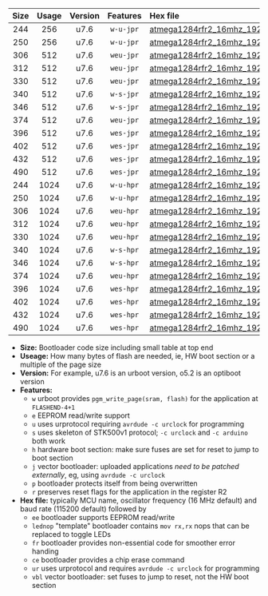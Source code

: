 |Size|Usage|Version|Features|Hex file|
|:-:|:-:|:-:|:-:|:--|
|244|256|u7.6|`w-u-jpr`|[atmega1284rfr2_16mhz_19200bps_ur_vbl.hex](https://raw.githubusercontent.com/stefanrueger/urboot/main//atmega1284rfr2_16mhz_19200bps_ur_vbl.hex)|
|250|256|u7.6|`w-u-jpr`|[atmega1284rfr2_16mhz_19200bps_lednop_ur_vbl.hex](https://raw.githubusercontent.com/stefanrueger/urboot/main//atmega1284rfr2_16mhz_19200bps_lednop_ur_vbl.hex)|
|306|512|u7.6|`weu-jpr`|[atmega1284rfr2_16mhz_19200bps_ee_ur_vbl.hex](https://raw.githubusercontent.com/stefanrueger/urboot/main//atmega1284rfr2_16mhz_19200bps_ee_ur_vbl.hex)|
|312|512|u7.6|`weu-jpr`|[atmega1284rfr2_16mhz_19200bps_ee_lednop_ur_vbl.hex](https://raw.githubusercontent.com/stefanrueger/urboot/main//atmega1284rfr2_16mhz_19200bps_ee_lednop_ur_vbl.hex)|
|330|512|u7.6|`weu-jpr`|[atmega1284rfr2_16mhz_19200bps_ee_lednop_fr_ur_vbl.hex](https://raw.githubusercontent.com/stefanrueger/urboot/main//atmega1284rfr2_16mhz_19200bps_ee_lednop_fr_ur_vbl.hex)|
|340|512|u7.6|`w-s-jpr`|[atmega1284rfr2_16mhz_19200bps_vbl.hex](https://raw.githubusercontent.com/stefanrueger/urboot/main//atmega1284rfr2_16mhz_19200bps_vbl.hex)|
|346|512|u7.6|`w-s-jpr`|[atmega1284rfr2_16mhz_19200bps_lednop_vbl.hex](https://raw.githubusercontent.com/stefanrueger/urboot/main//atmega1284rfr2_16mhz_19200bps_lednop_vbl.hex)|
|374|512|u7.6|`weu-jpr`|[atmega1284rfr2_16mhz_19200bps_ee_lednop_fr_ce_ur_vbl.hex](https://raw.githubusercontent.com/stefanrueger/urboot/main//atmega1284rfr2_16mhz_19200bps_ee_lednop_fr_ce_ur_vbl.hex)|
|396|512|u7.6|`wes-jpr`|[atmega1284rfr2_16mhz_19200bps_ee_vbl.hex](https://raw.githubusercontent.com/stefanrueger/urboot/main//atmega1284rfr2_16mhz_19200bps_ee_vbl.hex)|
|402|512|u7.6|`wes-jpr`|[atmega1284rfr2_16mhz_19200bps_ee_lednop_vbl.hex](https://raw.githubusercontent.com/stefanrueger/urboot/main//atmega1284rfr2_16mhz_19200bps_ee_lednop_vbl.hex)|
|432|512|u7.6|`wes-jpr`|[atmega1284rfr2_16mhz_19200bps_ee_lednop_fr_vbl.hex](https://raw.githubusercontent.com/stefanrueger/urboot/main//atmega1284rfr2_16mhz_19200bps_ee_lednop_fr_vbl.hex)|
|490|512|u7.6|`wes-jpr`|[atmega1284rfr2_16mhz_19200bps_ee_lednop_fr_ce_vbl.hex](https://raw.githubusercontent.com/stefanrueger/urboot/main//atmega1284rfr2_16mhz_19200bps_ee_lednop_fr_ce_vbl.hex)|
|244|1024|u7.6|`w-u-hpr`|[atmega1284rfr2_16mhz_19200bps_ur.hex](https://raw.githubusercontent.com/stefanrueger/urboot/main//atmega1284rfr2_16mhz_19200bps_ur.hex)|
|250|1024|u7.6|`w-u-hpr`|[atmega1284rfr2_16mhz_19200bps_lednop_ur.hex](https://raw.githubusercontent.com/stefanrueger/urboot/main//atmega1284rfr2_16mhz_19200bps_lednop_ur.hex)|
|306|1024|u7.6|`weu-hpr`|[atmega1284rfr2_16mhz_19200bps_ee_ur.hex](https://raw.githubusercontent.com/stefanrueger/urboot/main//atmega1284rfr2_16mhz_19200bps_ee_ur.hex)|
|312|1024|u7.6|`weu-hpr`|[atmega1284rfr2_16mhz_19200bps_ee_lednop_ur.hex](https://raw.githubusercontent.com/stefanrueger/urboot/main//atmega1284rfr2_16mhz_19200bps_ee_lednop_ur.hex)|
|330|1024|u7.6|`weu-hpr`|[atmega1284rfr2_16mhz_19200bps_ee_lednop_fr_ur.hex](https://raw.githubusercontent.com/stefanrueger/urboot/main//atmega1284rfr2_16mhz_19200bps_ee_lednop_fr_ur.hex)|
|340|1024|u7.6|`w-s-hpr`|[atmega1284rfr2_16mhz_19200bps.hex](https://raw.githubusercontent.com/stefanrueger/urboot/main//atmega1284rfr2_16mhz_19200bps.hex)|
|346|1024|u7.6|`w-s-hpr`|[atmega1284rfr2_16mhz_19200bps_lednop.hex](https://raw.githubusercontent.com/stefanrueger/urboot/main//atmega1284rfr2_16mhz_19200bps_lednop.hex)|
|374|1024|u7.6|`weu-hpr`|[atmega1284rfr2_16mhz_19200bps_ee_lednop_fr_ce_ur.hex](https://raw.githubusercontent.com/stefanrueger/urboot/main//atmega1284rfr2_16mhz_19200bps_ee_lednop_fr_ce_ur.hex)|
|396|1024|u7.6|`wes-hpr`|[atmega1284rfr2_16mhz_19200bps_ee.hex](https://raw.githubusercontent.com/stefanrueger/urboot/main//atmega1284rfr2_16mhz_19200bps_ee.hex)|
|402|1024|u7.6|`wes-hpr`|[atmega1284rfr2_16mhz_19200bps_ee_lednop.hex](https://raw.githubusercontent.com/stefanrueger/urboot/main//atmega1284rfr2_16mhz_19200bps_ee_lednop.hex)|
|432|1024|u7.6|`wes-hpr`|[atmega1284rfr2_16mhz_19200bps_ee_lednop_fr.hex](https://raw.githubusercontent.com/stefanrueger/urboot/main//atmega1284rfr2_16mhz_19200bps_ee_lednop_fr.hex)|
|490|1024|u7.6|`wes-hpr`|[atmega1284rfr2_16mhz_19200bps_ee_lednop_fr_ce.hex](https://raw.githubusercontent.com/stefanrueger/urboot/main//atmega1284rfr2_16mhz_19200bps_ee_lednop_fr_ce.hex)|

- **Size:** Bootloader code size including small table at top end
- **Useage:** How many bytes of flash are needed, ie, HW boot section or a multiple of the page size
- **Version:** For example, u7.6 is an urboot version, o5.2 is an optiboot version
- **Features:**
  + `w` urboot provides `pgm_write_page(sram, flash)` for the application at `FLASHEND-4+1`
  + `e` EEPROM read/write support
  + `u` uses urprotocol requiring `avrdude -c urclock` for programming
  + `s` uses skeleton of STK500v1 protocol; `-c urclock` and `-c arduino` both work
  + `h` hardware boot section: make sure fuses are set for reset to jump to boot section
  + `j` vector bootloader: uploaded applications *need to be patched externally*, eg, using `avrdude -c urclock`
  + `p` bootloader protects itself from being overwritten
  + `r` preserves reset flags for the application in the register R2
- **Hex file:** typically MCU name, oscillator frequency (16 MHz default) and baud rate (115200 default) followed by
  + `ee` bootloader supports EEPROM read/write
  + `lednop` "template" bootloader contains `mov rx,rx` nops that can be replaced to toggle LEDs
  + `fr` bootloader provides non-essential code for smoother error handing
  + `ce` bootloader provides a chip erase command
  + `ur` uses urprotocol and requires `avrdude -c urclock` for programming
  + `vbl` vector bootloader: set fuses to jump to reset, not the HW boot section
